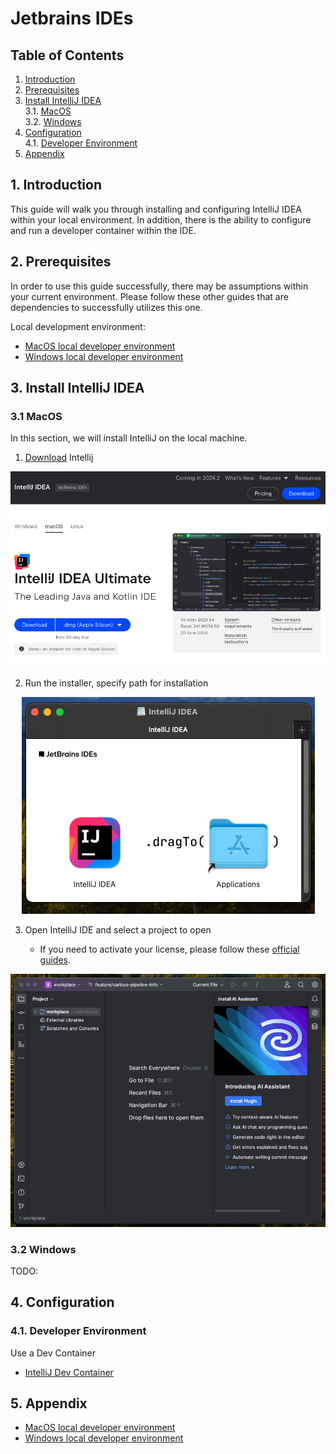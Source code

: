 # Jetbrains IDEs
## **Table of Contents**
1. [Introduction](#1-introduction)
2. [Prerequisites](#2-prerequisites)
3. [Install IntelliJ IDEA](#3-install-intellij-idea)  
    3.1. [MacOS](#31-macos)  
    3.2. [Windows](#32-windows)  
4. [Configuration](#4-configuration)  
  4.1. [Developer Environment](#41-developer-environment)  
5. [Appendix](#5-appendix)

## 1. **Introduction**
This guide will walk you through installing and configuring IntelliJ IDEA within your local environment. In addition, there is the ability to configure and run a developer container within the IDE. 

## 2. **Prerequisites**
In order to use this guide successfully, there may be assumptions within your current environment. Please follow these other guides that are dependencies to successfully utilizes this one. 

Local development environment:  
- [MacOS local developer environment](./../../mac/README.md)
- [Windows local developer environment](./../../windows/README.md)

## 3. **Install IntelliJ IDEA**

### 3.1 MacOS
In this section, we will install IntelliJ on the local machine. 

1. [Download](https://www.jetbrains.com/idea/download/?section=mac) Intellij

<p align="center">
  <a href="https://www.jetbrains.com/idea/download/?section=mac">
    <img src="./pictures/3.3-intellij-download-01.png" /> 
  </a>
</p>

2. Run the installer, specify path for installation

<p align="center">
  <img src="./pictures/3.3-intellij-install-01.png" /> 
</p>

3. Open IntelliJ IDE and select a project to open

    - If you need to activate your license, please follow these [official guides](https://www.jetbrains.com/help/idea/register.html#start_trial).
<p align="center">
  <img src="./pictures/3.3-intellij-open-02.png" /> 
</p>


### 3.2 Windows
TODO:

## 4. **Configuration**
### 4.1. Developer Environment
Use a Dev Container
- [IntelliJ Dev Container](./dev-containers/README.md)

## 5. **Appendix**
- [MacOS local developer environment](./../../mac/README.md)
- [Windows local developer environment](./../../windows/README.md)
